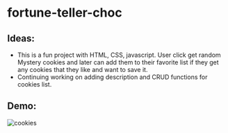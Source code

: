 # fortune-teller-choc

## Ideas:
- This is a fun project with HTML, CSS, javascript. User click get random Mystery cookies and later can add them to their favorite list if they get any cookies that they like and want to save it.
- Continuing working on adding description and CRUD functions for cookies list.

## Demo:
![cookies](https://user-images.githubusercontent.com/51033012/167669173-d73bc792-dfcd-44eb-a791-78940c2185aa.png)
